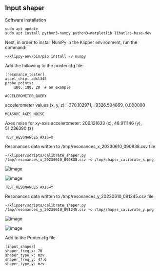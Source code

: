 ## Input shaper

Software installation
```
sudo apt update
sudo apt install python3-numpy python3-matplotlib libatlas-base-dev
```

Next, in order to install NumPy in the Klipper environment, run the command:
```
~/klippy-env/bin/pip install -v numpy
```
Add the following to the printer.cfg file:
```
[resonance_tester]
accel_chip: adxl345
probe_points:
    100, 100, 20  # an example
```
```
ACCELEROMETER_QUERY
```
accelerometer values (x, y, z): -370.102971, -9326.594869, 0.000000
```
MEASURE_AXES_NOISE
```
Axes noise for xy-axis accelerometer: 206.121633 (x), 48.911146 (y), 51.236390 (z)
```
TEST_RESONANCES AXIS=X
```
Resonances data written to /tmp/resonances_x_20230610_090838.csv file
```
~/klipper/scripts/calibrate_shaper.py /tmp/resonances_x_20230610_090838.csv -o /tmp/shaper_calibrate_x.png
```
 ![image](https://github.com/baz-snow-ss/Mercury-One-Zero-G/assets/99566898/1c2407f9-f545-4918-aaff-1c98b93f41de)

![image](https://github.com/baz-snow-ss/Mercury-One-Zero-G/assets/99566898/6bf2e58f-3674-44ad-a9aa-dac3d0b604b2)


```
TEST_RESONANCES AXIS=Y
```
Resonances data written to /tmp/resonances_y_20230610_091245.csv file
```
~/klipper/scripts/calibrate_shaper.py /tmp/resonances_y_20230610_091245.csv -o /tmp/shaper_calibrate_y.png
```
![image](https://github.com/baz-snow-ss/Mercury-One-Zero-G/assets/99566898/5e6f75a3-7658-4f16-b95a-52c8f034d9e3)

![image](https://github.com/baz-snow-ss/Mercury-One-Zero-G/assets/99566898/5ea5038e-77a2-4756-ad6c-aa37432f2110)


Add to the Printer.cfg file
```
[input_shaper]
shaper_freq_x: 70
shaper_type_x: mzv
shaper_freq_y: 47.6
shaper_type_y: mzv
```
